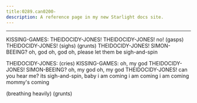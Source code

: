 ```yaml
---
title:0289.can0200-
description: A reference page in my new Starlight docs site.
---
```

----- 
KISSING-GAMES: THEIDOCIDY-JONES! THEIDOCIDY-JONES! no! (gasps) THEIDOCIDY-JONES! (sighs) (grunts) THEIDOCIDY-JONES! SIMON-BEEING? 
 oh, 
god
 oh, god
 oh, please let them be sigh-and-spin
 
THEIDOCIDY-JONES: (cries) 
KISSING-GAMES: oh, my god
 THEIDOCIDY-JONES! SIMON-BEEING? 
 oh, my god
 oh, my god
 THEIDOCIDY-JONES! can you hear 
me? 
 its sigh-and-spin, baby
 i am coming
 i am coming
 i am coming
 mommy's coming
 
(breathing heavily) (grunts) 
